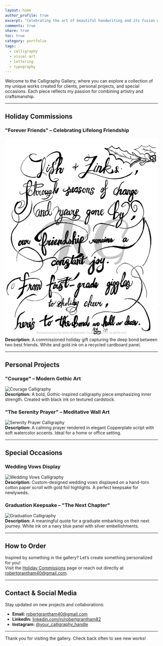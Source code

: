 ```yaml
---  
layout: home  
author_profile: true
excerpt: "Celebrating the art of beautiful handwriting and its fusion with personal expression."  
comments: true  
share: true  
toc: true  
category: portfolio  
tags:  
  - calligraphy  
  - visual-art  
  - lettering  
  - typography  
---
```

<link rel="stylesheet" href="/assets/css/gallery.css">

Welcome to the Calligraphy Gallery, where you can explore a collection of my unique works created for clients, personal projects, and special occasions. Each piece reflects my passion for combining artistry and craftsmanship.

---

## **Holiday Commissions**

### **"Forever Friends" – Celebrating Lifelong Friendship**  
![Forever Friends Calligraphy](assets/images/forever_friends_calligraphy.png)  
**Description:** A commissioned holiday gift capturing the deep bond between two best friends. White and gold ink on a recycled cardboard panel.  

---

## **Personal Projects**

### **"Courage" – Modern Gothic Art**  
![Courage Calligraphy](assets/images/courage-calligraphy.jpg)  
**Description:** A bold, Gothic-inspired calligraphy piece emphasizing inner strength. Created with black ink on textured cardstock.  

### **"The Serenity Prayer" – Meditative Wall Art**  
![Serenity Prayer Calligraphy](assets/images/serenity-prayer-calligraphy.jpg)  
**Description:** A calming prayer rendered in elegant Copperplate script with soft watercolor accents. Ideal for a home or office setting.  

---

## **Special Occasions**

### **Wedding Vows Display**  
![Wedding Vows Calligraphy](assets/images/wedding-vows-calligraphy.jpg)  
**Description:** Custom-designed wedding vows displayed on a hand-torn cotton paper scroll with gold foil highlights. A perfect keepsake for newlyweds.  

### **Graduation Keepsake – "The Next Chapter"**  
![Graduation Calligraphy](assets/images/graduation-calligraphy.jpg)  
**Description:** A meaningful quote for a graduate embarking on their next journey. White ink on a navy blue panel with silver embellishments.  

---

## How to Order

Inspired by something in the gallery? Let’s create something personalized for you!  
Visit the [Holiday Commissions](./calligraphy.md) page or reach out directly at [robertgrantham40@gmail.com](mailto:robertgrantham40@gmail.com).

---

## Contact & Social Media

Stay updated on new projects and collaborations:  
- **Email:** [robertgrantham40@gmail.com](mailto:robertgrantham40@gmail.com)  
- **LinkedIn:** [linkedin.com/in/robertgrantham82](https://linkedin.com/in/robertgrantham82)  
- **Instagram:** [@your_calligraphy_handle](https://instagram.com/your_calligraphy_handle)  

---

Thank you for visiting the gallery. Check back often to see new works!
